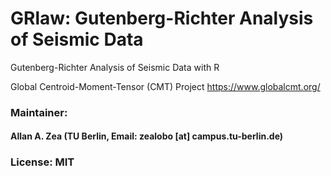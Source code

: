 # GRlaw: Gutenberg-Richter Analysis of Seismic Data
Gutenberg-Richter Analysis of Seismic Data with R

Global Centroid-Moment-Tensor (CMT) Project https://www.globalcmt.org/


### Maintainer: 
#### Allan A. Zea (TU Berlin, Email: zealobo [at] campus.tu-berlin.de)

### License: MIT
